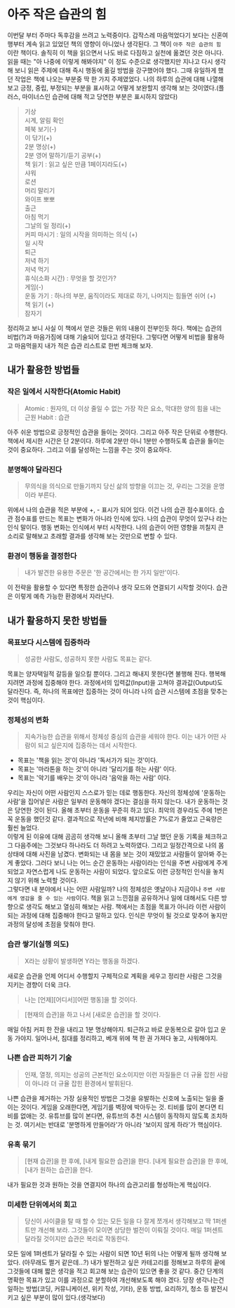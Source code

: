 # 아주 작은 습관의 힘

이번달 부터 주마다 독후감을 쓰려고 노력중이다. 갑작스레 마음먹었다기 보다는 신혼여행부터 계속 읽고 있었던 책의 영향이 아니었나 생각된다. 그 책이 `아주 작은 습관의 힘` 이란 책이다. 솔직히 이 책을 읽으면서 나도 바로 다짐하고 실천에 옮겼던 것은 아니다. 읽을 때는 "아 나중에 이렇게 해봐야지" 이 정도 수준으로 생각했지만 지나고 다시 생각해 보니 읽은 주제에 대해 즉시 행동에 옮길 방법을 강구했어야 했다. 그때 유일하게 했던 작업은 책에 나오는 부분중 딱 한 가지 주제였었다. 나의 하루의 습관에 대해 나열해 보고 긍정, 중립, 부정되는 부분을 표시하고 어떻게 보완할지 생각해 보는 것이였다.(플러스, 마이너스인 습관에 대해 적고 당연한 부분은 표시하지 않았다)

>기상<br>
 시계, 알림 확인<br>
 페북 보기(-)<br>
 이 닦기(+)<br>
 2분 명상(+)<br>
 2분 영어 말하기/듣기 공부(+)<br>
 책 읽기 : 읽고 싶은 만큼 1페이지라도(+)<br>
 샤워<br>
 로션<br>
 머리 말리기<br>
 와이프 뽀뽀<br>
 출근<br>
 아침 먹기<br>
 그날의 일 정리(+)<br>
 커피 마시기 : 일의 시작을 의미하는 의식 (+)<br>
 일 시작<br>
 퇴근<br>
 저녁 하기<br>
 저녁 먹기<br>
 휴식(소화 시간) : 무엇을 할 것인가?<br>
 게임(-)<br>
 운동 가기 : 하나의 부분, 움직이라도 제대로 하기, 나머지는 힘들면 쉬어 (+)<br>
 책 읽기 (+)<br>
 잠자기

정리하고 보니 사실 이 책에서 얻은 것들은 위의 내용이 전부인듯 하다. 책에는 습관의 비법(?)과 마음가짐에 대해 기술되어 있다고 생각된다. 그렇다면 어떻게 비법을 활용하고 마음먹을지 내가 적은 습관 리스트로 한번 체크해 보자.

## 내가 활용한 방법들

### 작은 일에서 시작한다(Atomic Habit)
>Atomic : 원자의, 더 이상 줄일 수 없는 가장 작은 요소, 막대한 양의 힘을 내는 근원
>Habit : 습관

아주 쉬운 방법으로 긍정적인 습관을 들이는 것이다. 그리고 아주 작은 단위로 수행한다. 책에서 제시한 시간은 단 2분이다. 하루에 2분만 아니 1분만 수행하도록 습관을 들이는 것이 중요하다. 그리고 이를 달성하는 느낌을 주는 것이 중요하다.

### 분명해야 달라진다
>무의식을 의식으로 만들기까지 당신 삶의 방향을 이끄는 것, 우리는 그것을 운명이라 부른다.

위에서 나의 습관을 적은 부분에 +, - 표시가 되어 있다. 이건 나의 습관 점수표이다. 습관 점수표를 만드는 목표는 변화가 아니라 인식에 있다. 나의 습관이 무엇이 있구나 라는 인식 말이다. 행동 변화는 인식에서 부터 시작한다. 나의 습관이 어떤 영향을 끼칠지 큰 소리로 말해보고 초래할 결과를 생각해 보는 것만으로 변할 수 있다.

### 환경이 행동을 결정한다
>내가 발견한 유용한 주문은 '한 공간에서는 한 가지 일만'이다.

이 전략을 활용할 수 있다면 특정한 습관이나 생각 모드와 연결되기 시작할 것이다. 습관은 이렇게 예측 가능한 환경에서 자라난다.

## 내가 활용하지 못한 방법들

### 목표보다 시스템에 집중하라
>성공한 사람도, 성공하지 못한 사람도 목표는 같다.

목표는 양자택일적 갈등을 일으킬 뿐이다. 그리고 해내지 못한다면 불행해 진다. 행복해 지려면 과정에 집중해야 한다. 과정에서의 입력값(Input)을 고쳐야 결과값(Output)도 달라진다. 즉, 하나의 목표에만 집중하는 것이 아니라 나의 습관 시스템에 초점을 맞추는 것이 핵심이다.

### 정체성의 변화
>지속가능한 습관을 위해서 정체성 중심의 습관을 세워야 한다. 이는 내가 어떤 사람이 되고 싶은지에 집중하는 데서 시작한다.
- 목표는 '책을 읽는 것'이 아니라 '독서가가 되는 것'이다.
- 목표는 '마라톤을 하는 것'이 아니라 '달리기를 하는 사람' 이다.
- 목표는 '악기를 배우는 것'이 아니라 '음악을 하는 사람' 이다.

우리는 자신이 어떤 사람인지 스스로가 믿는 데로 행동한다. 자신의 정체성에 '운동하는 사람'을 집어넣은 사람은 일부러 운동해야 겠다는 결심을 하지 않는다. 내가 운동하는 것은 당연한 것이 된다.
올해 초부터 운동을 꾸준히 하고 있다. 최악의 경우라도 주에 1번은 꼭 운동을 했던것 같다. 결과적으로 작년에 비해 체지방률은 7%로가 줄었고 근육량은 훨씬 늘었다.<br>
이렇게 된 이유에 대해 곰곰히 생각해 보니 올해 초부터 그날 했던 운동 기록을 체크하고 그 다음주에는 그것보다 하나라도 더 하려고 노력하였다. 그리고 일정간격으로 나의 몸 상태에 대해 사진을 남겼다. 변화되는 내 몸을 보는 것이 재밌었고 사람들이 알아봐 주는게 좋았다. 그러다 보니 나는 어느 순간 운동하는 사람이라는 인식을 주변 사람에게 주게 되었고 자연스럽게 나도 운동하는 사람이 되었다. 앞으로도 이런 긍정적인 인식을 놓치지 않기 위해 노력할 것이다.<br>
그렇다면 내 분야에서 나는 어떤 사람일까? 나의 정체성은 옛날이나 지금이나 `주변 사람에게 영감을 줄 수 있는 사람`이다. 책을 읽고 느낀점을 공유하거나 일에 대해서도 다른 방향으로 생각도 해보고 열심히 해보는 사람. 책에서는 초점을 목표가 아니라 이런 사람이 되는 과정에 대해 집중해야 한다고 말하고 있다. 인식은 무엇이 될 것으로 맞추어 놓지만 과정의 달성에 초점을 맞춰야 한다.

### 습관 쌓기(실행 의도)
>X라는 상황이 발생하면 Y라는 행동을 하겠다.

새로운 습관을 언제 어디서 수행할지 구체적으로 계획을 세우고 정리한 사람은 그것을 지키는 경향이 더욱 크다. 

>나는 [언제][어디서][어떤 행동]을 할 것이다.

>[현재의 습관]을 하고 나서 [새로운 습관]을 할 것이다.

매일 아침 커피 한 잔을 내리고 1분 명상해야지. 퇴근하고 바로 운동복으로 갈아 입고 운동 가야지. 일어나서, 침대를 정리하고, 베개 위에 책 한 권 가져다 놓고, 샤워해야지.

### 나쁜 습관 피하기 기술
>인재, 열정, 의지는 성공의 근본적인 요소이지만 이런 자질들은 더 규율 잡힌 사람이 아니라 더 규율 잡힌 환경에서 발휘된다.

나쁜 습관을 제거하는 가장 실용적인 방법은 그것을 유발하는 신호에 노출되는 일을 줄이는 것이다. 게임을 오래한다면, 게임기를 벽장에 박아두는 것. 티비를 많이 본다면 티비를 없애는 것. 유튜브를 많이 본다면, 유튜브의 추천 시스템이 동작하지 않도록 조치하는 것. 여기서는 반대로 '분명하게 만들어라'가 아니라 '보이지 않게 하라'가 핵심이다.

### 유혹 묶기
>[현재 습관]을 한 후에, [내게 필요한 습관]을 한다.
>[내게 필요한 습관]을 한 후에, [내가 원하는 습관]을 한다.

내가 필요한 것과 원하는 것을 연결지어 하나의 습관고리를 형성하는게 핵심이다. 

### 미세한 단위에서의 회고
>당신이 사이클을 탈 때 할 수 있는 모든 일을 다 잘게 쪼개서 생각해보고 딱 1퍼센트만 개선해 보라. 그것들이 모이면 상당한 벌전이 이뤄질 것이다. 매일 1퍼센트 달라질 것이지만 습관은 복리로 작동한다.

모든 일에 1퍼센트가 달라질 수 있는 사람이 되면 10년 뒤의 나는 어떻게 될까 생각해 보았다. (아무래도 쩔거 같은데...?) 내가 발전하고 싶은 카테고리를 정해보고 하루의 끝에 그것들에 대해 짧은 생각을 적고 회고해 보는 습관이 있으면 좋을 것 같다. 중간 단계의 명확한 목표가 있고 이를 과정으로 분할하여 개선해보도록 해야 겠다. 당장 생각나는건 일하는 방법(코딩, 커뮤니케이션, 위키 작성, 기타), 운동 방법, 요리하기, 청소 등 발전시키고 싶은 부분이 많이 있다.(생각보다)

 